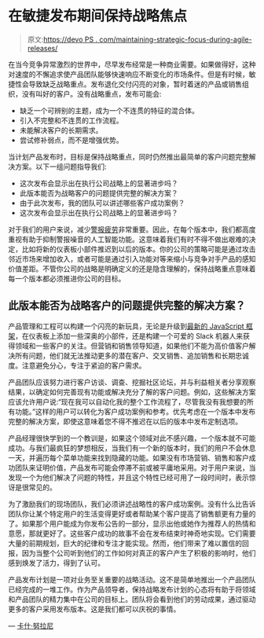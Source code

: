 # 在敏捷发布期间保持战略焦点

> 原文:[https://devo PS . com/maintaining-strategic-focus-during-agile-releases/](https://devops.com/maintaining-strategic-focus-during-agile-releases/)

在当今竞争异常激烈的世界中，尽早发布经常是一种商业需要。如果做得好，这种对速度的不懈追求使产品团队能够快速响应不断变化的市场条件。但是有时候，敏捷性会导致缺乏战略重点。发布退化交付闪亮的对象，暂时着迷的产品或销售组织，没有叫好的客户。没有战略重点，发布可能会:

*   缺乏一个可辨别的主题，成为一个不连贯的特征的混合体。
*   引入不完整和不连贯的工作流程。
*   未能解决客户的长期需求。
*   尝试修补弱点，而不是增强优势。

当计划产品发布时，目标是保持战略重点，同时仍然推出最简单的客户问题完整解决方案。以下一组问题指导我们:

*   这次发布会显示出在执行公司战略上的显著进步吗？
*   此版本能否为战略客户的问题提供完整的解决方案？
*   由于此次发布，我的团队可以讲述哪些客户成功案例？
*   这次发布会显示出在执行公司战略上的显著进步吗？

对于我们的用户来说，减少[警报疲劳](https://psnet.ahrq.gov/primer/alert-fatigue)非常重要。因此，在每个版本中，我们都高度重视有助于抑制警报噪音的人工智能功能。这意味着我们有时不得不做出艰难的决定，比如将新的仪表板小部件推迟到以后的版本。你的公司的策略可能是通过攻击邻近市场来增加收入，或者可能是通过引入功能对等来缩小与竞争对手产品的感知价值差距。不管你公司的战略是明确定义的还是隐含理解的，保持战略重点意味着每一个版本都必须推进你公司的目标。

## 此版本能否为战略客户的问题提供完整的解决方案？

产品管理和工程可以构建一个闪亮的新玩具，无论是升级到[最新的 JavaScript 框架](https://hackr.io/blog/10-best-javascript-frameworks-2019)，在仪表板上添加一些深奥的小部件，还是构建一个可爱的 Slack 机器人来获得领域和一些客户的关注。但营销和销售领导知道，如果他们不能为高价值客户解决所有问题，他们就无法推动更多的潜在客户、交叉销售、追加销售和长期忠诚度。注意避免分心，专注于紧迫的客户需求。

产品团队应该努力进行客户访谈、调查、挖掘社区论坛，并与利益相关者分享观察结果，以确定如何完善现有功能或解决充分了解的客户问题。例如，这些解决方案应该允许用户说:“现在我可以自动化我的整个工作流程了，尽管我没有我想要的所有功能。”这样的用户可以转化为客户成功案例和参考。优先考虑在一个版本中发布完整的解决方案，即使这意味着您不得不推迟在以后的版本中发布定制选项。

产品经理很快学到的一个教训是，如果这个领域对此不感兴趣，一个版本就不可能成功。与我们最疯狂的梦想相反，当我们有一个新的版本时，我们的用户不会休息一天，并遍历每个菜单功能来找到隐藏的功能。如果没有市场营销、销售和客户成功团队来证明价值，产品发布可能会停滞不前或被平庸地采用。对于用户来说，当发现一个为他们解决了问题的特性，并且这个特性已经可用了一段时间时，表示惊讶是很常见的。

为了激励我们的现场团队，我们必须讲述战略性的客户成功案例。没有什么比告诉团队你让某个特定用户的生活变得更好或者帮助某个客户提高了销售额更有力量的了。如果那个用户能成为你发布公告的一部分，显示出他或她作为推荐人的热情和意愿，那就更好了。这些客户成功的故事不会在发布结束时神奇地实现。它们需要大量的前期规划，巨大的纪律和专注才能实现。然而，他们带来了难以置信的回报，因为当整个公司听到他们的工作如何对真正的客户产生了积极的影响时，他们感到焕发了活力，得到了认可。

产品发布计划是一项对业务至关重要的战略活动。这不是简单地推出一个产品团队已经完成的一堆工作。作为产品领导者，保持战略发布计划的心态将有助于将领域和产品团队的精力集中在公司的目标上。团队将会看到他们的劳动成果，通过驱动更多的客户采用发布版本。这是我们都可以庆祝的事情。

— [卡什·努拉尼](https://devops.com/author/kash-noorani/)